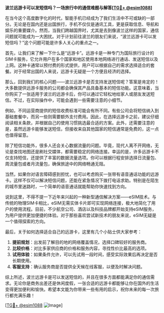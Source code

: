 **波兰远游卡可以发短信吗？一场旅行中的通信难题与解答[[TG💪+ @esim1088](https://t.me/s/esim1088)]**

在当今这个高度数字化的时代，智能手机已经成为了我们生活中不可或缺的一部分。无论是在国内还是出国旅行，手机不仅仅是通讯工具，更是获取信息、导航和娱乐的重要媒介。然而，当我们跨越国界时，尤其是去到像波兰这样的国家，通信问题就可能成为一大困扰。对于计划前往波兰的朋友们来说，“波兰远游卡可以发短信吗？”这个问题可能是许多人关心的重点之一。

首先，让我们来了解一下什么是“远游卡”。远游卡是一种专门为国际旅行设计的SIM卡服务，它允许用户在多个国家和地区使用本地网络进行通话、发送短信以及上网。这种卡通常以预付费的形式提供，用户可以根据自己的需求选择适合的套餐。对于经常出国的人来说，远游卡无疑是一个方便且经济的选择。

那么，回到我们的核心问题——波兰远游卡是否支持发送短信呢？答案是肯定的！大多数提供远游卡服务的公司都会确保其产品具备基本的短信功能。这意味着，当你购买了一张适用于波兰的远游卡后，你可以通过它轻松地给家人或朋友发送短信。不过，在实际操作中，可能会遇到一些需要注意的小细节。

例如，不同运营商提供的短信收费标准可能会有所不同。有些公司会将短信纳入到基础套餐中，而另一些则需要额外支付费用。因此，在选择远游卡之前，建议仔细阅读相关条款，并根据自己的使用习惯挑选最合适的方案。此外，还需要注意的是，虽然远游卡能够发送短信，但接收来自其他国家的短信通常是免费的，这一点也值得留意。

除了短信功能外，很多人还会关心数据流量的问题。毕竟，现代人离不开网络，无论是查找地图还是刷社交媒体，都需要稳定的网络连接。幸运的是，许多远游卡不仅支持短信，还提供了丰富的数据流量选项。你可以根据行程安排选择日流量包、周流量包或者月流量包，确保旅途中的网络畅通无阻。

当然，如果你对语言障碍感到担忧，也可以考虑购买一张带有语音通话功能的远游卡。这样不仅可以解决短信问题，还能在紧急情况下拨打电话求助。特别是在陌生的城市里迷路时，一个简单的语音通话就能帮助你快速找到方向。

说到这里，不得不提一下近年来兴起的一种新型通信解决方案——eSIM技术。与传统的物理SIM卡相比，eSIM无需实体卡片即可实现网络连接，极大地简化了用户的使用流程。目前，不少航空公司、酒店以及科技品牌都开始支持eSIM服务，为用户提供更加便捷的体验。对于那些喜欢尝试新技术的朋友来说，eSIM无疑是一个值得探索的方向。

最后，关于如何选择适合自己的远游卡，这里有几个小贴士供大家参考：

1. **提前规划**：出发前了解目的地的网络覆盖情况，选择口碑较好的服务商。
2. **比较价格**：对比多家供应商的价格和服务内容，寻找性价比最高的选项。
3. **试用体验**：如果条件允许，可以先试用一段时间，感受实际效果后再决定是否长期使用。
4. **客服支持**：确认服务商是否提供全天候在线客服，以便及时解决问题。

综上所述，波兰远游卡是可以发送短信的，并且在很多方面都能满足你的通信需求。无论你是商务出差还是休闲度假，一张合适的远游卡都能够让你在国外的生活变得更加便利和愉快。希望本文能为你带来一些有用的启示，祝你未来的每一次旅行都充满乐趣！

[[TG💪+ @esim1088](https://t.me/s/esim1088) ![Image](https://i.postimg.cc/4NQfJmqS/Snipaste-2025-05-13-00-14-12.png)]